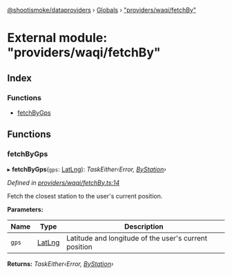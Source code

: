 [@shootismoke/dataproviders](../README.md) › [Globals](../globals.md) › ["providers/waqi/fetchBy"](_providers_waqi_fetchby_.md)

# External module: "providers/waqi/fetchBy"

## Index

### Functions

* [fetchByGps](_providers_waqi_fetchby_.md#fetchbygps)

## Functions

###  fetchByGps

▸ **fetchByGps**(`gps`: [LatLng](../interfaces/_types_.latlng.md)): *TaskEither‹Error, [ByStation](_providers_aqicn_validation_.md#bystation)›*

*Defined in [providers/waqi/fetchBy.ts:14](https://github.com/shootismoke/common/blob/5e67d25/packages/dataproviders/src/providers/waqi/fetchBy.ts#L14)*

Fetch the closest station to the user's current position.

**Parameters:**

Name | Type | Description |
------ | ------ | ------ |
`gps` | [LatLng](../interfaces/_types_.latlng.md) | Latitude and longitude of the user's current position  |

**Returns:** *TaskEither‹Error, [ByStation](_providers_aqicn_validation_.md#bystation)›*

